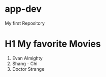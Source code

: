 # app-dev
My first Repository

# H1 My favorite Movies

1. Evan Almighty
2. Shang - Chi
3. Doctor Strange
